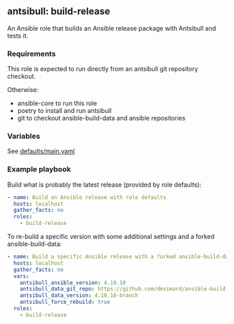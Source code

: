 ## antsibull: build-release

An Ansible role that builds an Ansible release package with Antsibull and tests it.

### Requirements

This role is expected to run directly from an antsibull git repository checkout.

Otherwise:

- ansible-core to run this role
- poetry to install and run antsibull
- git to checkout ansible-build-data and ansible repositories

### Variables

See [defaults/main.yaml](https://github.com/ansible-community/antsibull/blob/master/roles/build-release/defaults/main.yaml)

### Example playbook

Build what is probably the latest release (provided by role defaults):

```yaml
- name: Build an Ansible release with role defaults
  hosts: localhost
  gather_facts: no
  roles:
    - build-release
```

To re-build a specific version with some additional settings and a forked ansible-build-data:
```yaml
- name: Build a specific Ansible release with a forked ansible-build-data
  hosts: localhost
  gather_facts: no
  vars:
    antsibull_ansible_version: 4.10.10
    antsibull_data_git_repo: https://github.com/dmsimard/ansible-build-data
    antsibull_data_version: 4.10.10-branch
    antsibull_force_rebuild: true
  roles:
    - build-release
```
